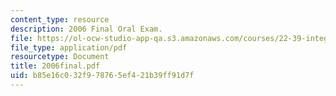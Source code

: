 ```yaml
---
content_type: resource
description: 2006 Final Oral Exam.
file: https://ol-ocw-studio-app-qa.s3.amazonaws.com/courses/22-39-integration-of-reactor-design-operations-and-safety-fall-2006/b85e16c032f978765ef421b39ff91d7f_2006final.pdf
file_type: application/pdf
resourcetype: Document
title: 2006final.pdf
uid: b85e16c0-32f9-7876-5ef4-21b39ff91d7f
---
```

